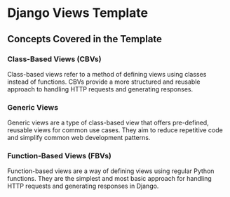 # Django Views Template

## Concepts Covered in the Template

### Class-Based Views (CBVs)

Class-based views refer to a method of defining views using classes instead of functions. CBVs provide a more structured and reusable approach to handling HTTP requests and generating responses.

### Generic Views

Generic views are a type of class-based view that offers pre-defined, reusable views for common use cases. They aim to reduce repetitive code and simplify common web development patterns.

### Function-Based Views (FBVs)

Function-based views are a way of defining views using regular Python functions. They are the simplest and most basic approach for handling HTTP requests and generating responses in Django.
